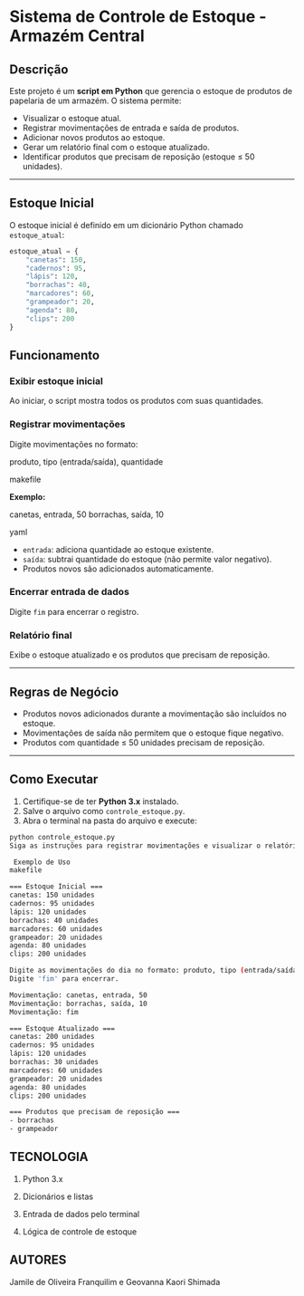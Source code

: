 # Sistema de Controle de Estoque - Armazém Central

## Descrição
Este projeto é um **script em Python** que gerencia o estoque de produtos de papelaria de um armazém. O sistema permite:

- Visualizar o estoque atual.
- Registrar movimentações de entrada e saída de produtos.
- Adicionar novos produtos ao estoque.
- Gerar um relatório final com o estoque atualizado.
- Identificar produtos que precisam de reposição (estoque ≤ 50 unidades).

---

## Estoque Inicial
O estoque inicial é definido em um dicionário Python chamado `estoque_atual`:

```python
estoque_atual = {
    "canetas": 150,
    "cadernos": 95,
    "lápis": 120,
    "borrachas": 40,
    "marcadores": 60,
    "grampeador": 20,
    "agenda": 80,
    "clips": 200
}

``` 
## Funcionamento

### Exibir estoque inicial
Ao iniciar, o script mostra todos os produtos com suas quantidades.

### Registrar movimentações
Digite movimentações no formato:

produto, tipo (entrada/saída), quantidade

makefile

**Exemplo:**

canetas, entrada, 50
borrachas, saída, 10

yaml

- `entrada`: adiciona quantidade ao estoque existente.  
- `saída`: subtrai quantidade do estoque (não permite valor negativo).  
- Produtos novos são adicionados automaticamente.

### Encerrar entrada de dados
Digite `fim` para encerrar o registro.

### Relatório final
Exibe o estoque atualizado e os produtos que precisam de reposição.

---

## Regras de Negócio

- Produtos novos adicionados durante a movimentação são incluídos no estoque.  
- Movimentações de saída não permitem que o estoque fique negativo.  
- Produtos com quantidade ≤ 50 unidades precisam de reposição.

---

## Como Executar

1. Certifique-se de ter **Python 3.x** instalado.  
2. Salve o arquivo como `controle_estoque.py`.  
3. Abra o terminal na pasta do arquivo e execute:

```bash
python controle_estoque.py
Siga as instruções para registrar movimentações e visualizar o relatório final.

 Exemplo de Uso
makefile

=== Estoque Inicial ===
canetas: 150 unidades
cadernos: 95 unidades
lápis: 120 unidades
borrachas: 40 unidades
marcadores: 60 unidades
grampeador: 20 unidades
agenda: 80 unidades
clips: 200 unidades

Digite as movimentações do dia no formato: produto, tipo (entrada/saída), quantidade
Digite 'fim' para encerrar.

Movimentação: canetas, entrada, 50
Movimentação: borrachas, saída, 10
Movimentação: fim

=== Estoque Atualizado ===
canetas: 200 unidades
cadernos: 95 unidades
lápis: 120 unidades
borrachas: 30 unidades
marcadores: 60 unidades
grampeador: 20 unidades
agenda: 80 unidades
clips: 200 unidades

=== Produtos que precisam de reposição ===
- borrachas
- grampeador

```
## TECNOLOGIA

1. Python 3.x

2. Dicionários e listas

3. Entrada de dados pelo terminal

4. Lógica de controle de estoque

## AUTORES

Jamile de Oliveira Franquilim e Geovanna Kaori Shimada
